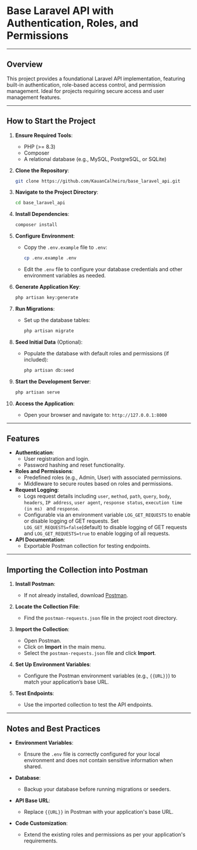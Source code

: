 # Base Laravel API with Authentication, Roles, and Permissions

---

## Overview

This project provides a foundational Laravel API implementation, featuring built-in authentication, role-based access control, and permission management. Ideal for projects requiring secure access and user management features.

---

## How to Start the Project

1. **Ensure Required Tools**:

    - PHP (>= 8.3)
    - Composer
    - A relational database (e.g., MySQL, PostgreSQL, or SQLite)

2. **Clone the Repository**:

    ```bash
    git clone https://github.com/KauanCalheiro/base_laravel_api.git
    ```

3. **Navigate to the Project Directory**:

    ```bash
    cd base_laravel_api
    ```

4. **Install Dependencies**:

    ```bash
    composer install
    ```

5. **Configure Environment**:

    - Copy the `.env.example` file to `.env`:
        ```bash
        cp .env.example .env
        ```
    - Edit the `.env` file to configure your database credentials and other environment variables as needed.

6. **Generate Application Key**:

    ```bash
    php artisan key:generate
    ```

7. **Run Migrations**:

    - Set up the database tables:
        ```bash
        php artisan migrate
        ```

8. **Seed Initial Data** (Optional):

    - Populate the database with default roles and permissions (if included):
        ```bash
        php artisan db:seed
        ```

9. **Start the Development Server**:

    ```bash
    php artisan serve
    ```

10. **Access the Application**:
    - Open your browser and navigate to: `http://127.0.0.1:8000`

---

## Features

-   **Authentication**:
    -   User registration and login.
    -   Password hashing and reset functionality.
-   **Roles and Permissions**:
    -   Predefined roles (e.g., Admin, User) with associated permissions.
    -   Middleware to secure routes based on roles and permissions.
-   **Request Logging**:
    -   Logs request details including `user`, `method`, `path`, `query`, `body`, `headers`, `IP address`, `user agent`, `response status`, `execution time (in ms) ` and `response`.
    -   Configurable via an environment variable `LOG_GET_REQUESTS` to enable or disable logging of GET requests. Set `LOG_GET_REQUESTS=false`(default) to disable logging of GET requests and `LOG_GET_REQUESTS=true` to enable logging of all requests.
-   **API Documentation**:
    -   Exportable Postman collection for testing endpoints.

---

## Importing the Collection into Postman

1. **Install Postman**:

    - If not already installed, download [Postman](https://www.postman.com/).

2. **Locate the Collection File**:

    - Find the `postman-requests.json` file in the project root directory.

3. **Import the Collection**:

    - Open Postman.
    - Click on **Import** in the main menu.
    - Select the `postman-requests.json` file and click **Import**.

4. **Set Up Environment Variables**:

    - Configure the Postman environment variables (e.g., `{{URL}}`) to match your application’s base URL.

5. **Test Endpoints**:
    - Use the imported collection to test the API endpoints.

---

## Notes and Best Practices

-   **Environment Variables**:

    -   Ensure the `.env` file is correctly configured for your local environment and does not contain sensitive information when shared.

-   **Database**:

    -   Backup your database before running migrations or seeders.

-   **API Base URL**:

    -   Replace `{{URL}}` in Postman with your application's base URL.

-   **Code Customization**:
    -   Extend the existing roles and permissions as per your application's requirements.
